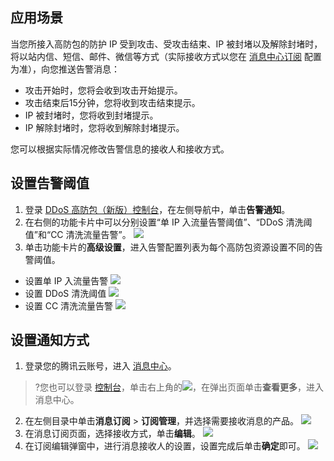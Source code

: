 ## 应用场景
当您所接入高防包的防护 IP 受到攻击、受攻击结束、IP 被封堵以及解除封堵时，将以站内信、短信、邮件、微信等方式（实际接收方式以您在 [消息中心订阅](https://console.cloud.tencent.com/message/subscription) 配置为准），向您推送告警消息：
- 攻击开始时，您将会收到攻击开始提示。
- 攻击结束后15分钟，您将收到攻击结束提示。
- IP 被封堵时，您将收到封堵提示。
- IP 解除封堵时，您将收到解除封堵提示。

您可以根据实际情况修改告警信息的接收人和接收方式。

## 设置告警阈值
1. 登录 [DDoS 高防包（新版）控制台](https://console.cloud.tencent.com/ddos/antiddos-native/alarm)，在左侧导航中，单击**告警通知**。
2. 在右侧的功能卡片中可以分别设置“单 IP 入流量告警阈值”、“DDoS 清洗阈值”和“CC 清洗流量告警”。
![](https://main.qcloudimg.com/raw/46e190b6be911f3a2bf72ecc61abff2f.png)
3. 单击功能卡片的**高级设置**，进入告警配置列表为每个高防包资源设置不同的告警阈值。
 - 设置单 IP 入流量告警
![](https://main.qcloudimg.com/raw/f911621fd2344eb625f638993fcdea9f.png) 
 - 设置 DDoS 清洗阈值
![](https://main.qcloudimg.com/raw/a53850a897d4233a915a3900d2394a03.png) 
 - 设置 CC 清洗流量告警
![](https://main.qcloudimg.com/raw/09030fe08b294e6556fdf0248959c6ce.png)
 
## 设置通知方式
1. 登录您的腾讯云账号，进入 [消息中心](https://console.cloud.tencent.com/message)。
>?您也可以登录 [控制台](https://console.cloud.tencent.com/ddos/dashboard/overview)，单击右上角的![](https://main.qcloudimg.com/raw/b1a8f001baaea4b7d9027ec1340fab9e.png)，在弹出页面单击**查看更多**，进入消息中心。
2. 在左侧目录中单击**消息订阅** > **订阅管理**，并选择需要接收消息的产品。
![](https://qcloudimg.tencent-cloud.cn/raw/c350a022b64391a5e976467839ced128.png)
3. 在消息订阅页面，选择接收方式，单击**编辑**。
![](https://qcloudimg.tencent-cloud.cn/raw/055aa30fcbc95de5e053ab9f32e6b9f4.png)
4. 在订阅编辑弹窗中，进行消息接收人的设置，设置完成后单击**确定**即可。
![](https://qcloudimg.tencent-cloud.cn/raw/71824b72d7be5e6ebbd85f20300af503.png)
